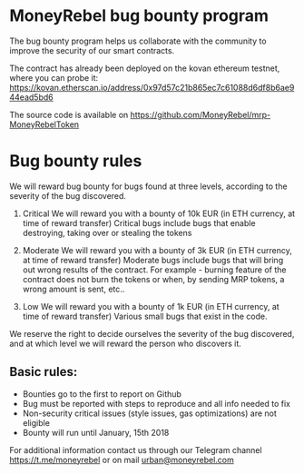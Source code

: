 # MoneyRebel bug bounty program


The bug bounty program helps us collaborate with the community to improve the security of our smart contracts. 

The contract has already been deployed on the kovan ethereum testnet, where you can probe it: 
https://kovan.etherscan.io/address/0x97d57c21b865ec7c61088d6df8b6ae944ead5bd6

The source code is available on https://github.com/MoneyRebel/mrp-MoneyRebelToken


# Bug bounty rules

We will reward bug bounty for bugs found at three levels, according to the severity of the bug discovered. 

1. Critical
We will reward you with a bounty of 10k EUR (in ETH currency, at time of reward transfer)
Critical bugs include bugs that enable destroying, taking over or stealing the tokens

2. Moderate
We will reward you with a bounty of 3k EUR (in ETH currency, at time of reward transfer)
Moderate bugs include bugs that will bring out wrong results of the contract. For example - burning feature of the contract does not burn the tokens or when, by sending MRP tokens, a wrong amount is sent, etc..

3. Low
We will reward you with a bounty of 1k EUR (in ETH currency, at time of reward transfer)
Various small bugs that exist in the code.


We reserve the right to decide ourselves the severity of the bug discovered, and at which level we will reward the person who discovers it. 

## Basic rules:
- Bounties go to the first to report on Github
- Bug must be reported with steps to reproduce and all info needed to fix
- Non-security critical issues (style issues, gas optimizations) are not eligible
- Bounty will run until January, 15th 2018

For additional information contact us through our Telegram channel https://t.me/moneyrebel or on mail urban@moneyrebel.com
